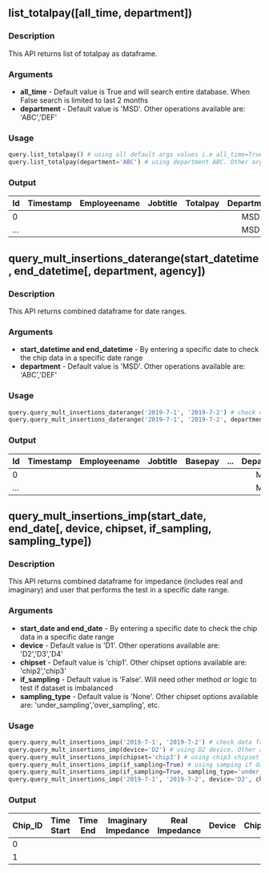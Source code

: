 ## list_totalpay([all_time, department])
### Description
This API returns list of totalpay as dataframe.
### Arguments
* **all_time** - Default value is True and will search entire database. When False search is limited to last 2 months 
* **department** - Default value is 'MSD'. Other operations available are: 'ABC','DEF'
### Usage
```python
query.list_totalpay() # using all default args values i.e all_time=True, department='MSD'
query.list_totalpay(department='ABC') # using department ABC. Other args will be set to default 默认是MSD，但是改成ABC后，datafram则显示ABC部门的（我现在还没有ABC的数据，以后可能会有）
```
### Output

| Id | Timestamp | Employeename | Jobtitle | Totalpay | Department | Initial | 
| :------- |:--------:|:--------:|:--------:|:--------:|:--------:|:--------:|
| 0        |          |          |          |          |    MSD      |   A       |
| ...        |          |          |          |          |   MSD       |    B      |



## query_mult_insertions_daterange(start_datetime, end_datetime[, department, agency])
### Description
This API returns combined dataframe for date ranges.
### Arguments
* **start_datetime and end_datetime** - By entering a specific date to check the chip data in a specific date range
* **department** - Default value is 'MSD'. Other operations available are: 'ABC','DEF'
### Usage
```python
query.query_mult_insertions_daterange('2019-7-1', '2019-7-2') # check data from 7/1/2019 to 7/2/2019. Other args will be set to default
query.query_mult_insertions_daterange('2019-7-1', '2019-7-2', department='ABC') 同上面API注解
```
### Output

| Id | Timestamp | Employeename | Jobtitle | Basepay | ... | Department | Agency | Initial |
| :------- |:--------:|:--------:|:--------:|:--------:|:--------:|:--------:|:--------:|:--------:|
| 0        |          |          |          |          |          |     MSD     |          |     A     |
| ...        |          |          |          |          |          |   MSD       |          |      B    |

## query_mult_insertions_imp(start_date, end_date[, device, chipset, if_sampling, sampling_type])
### Description
This API returns combined dataframe for impedance (includes real and imaginary) and user that performs the test in a specific date range.
### Arguments
* **start_date and end_date** - By entering a specific date to check the chip data in a specific date range
* **device** - Default value is 'D1'. Other operations available are: 'D2','D3','D4'
* **chipset** - Default value is 'chip1'. Other chipset options available are: 'chip2','chip3'
* **if_sampling** - Default value is 'False'. Will need other method or logic to test if dataset is imbalanced
* **sampling_type** - Default value is 'None'. Other chipset options available are: 'under_sampling','over_sampling', etc.
### Usage
```python
query.query_mult_insertions_imp('2019-7-1', '2019-7-2') # check data from 7/1/2019 to 7/2/2019. Other args will be set to default
query.query_mult_insertions_imp(device='D2') # using D2 device. Other args will be set to default
query.query_mult_insertions_imp(chipset='chip3') # using chip3 chipset arg. Other args will set to default 
query.query_mult_insertions_imp(if_sampling=True) # using samping if data set is imbalanced. However, need method to check if imbalance. Other args will set to default 
query.query_mult_insertions_imp(if_sampling=True, sampling_type='under_sampling') # using under-sampling. Other args will set to default 
query.query_mult_insertions_imp('2019-7-1', '2019-7-2', device='D2', chipset='chip3', if_sampling=True, sampling_type='under_sampling') # using date from D2 device, chip3 chipset and under-sampling in a specific date range.
```
### Output
| Chip_ID | Time Start | Time End | Imaginary Impedance | Real Impedance | Device | Chipset | Experimenter |
| :------- |:--------:|:--------:|:--------:|:--------:|:--------:|:--------:|:--------:|
| 0        |          |          |          |          |          |          |          |
| 1        |          |          |          |          |          |          |          |
